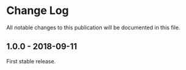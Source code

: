 # Change Log

All notable changes to this publication will be documented in this file.

## 1.0.0 - 2018-09-11

First stable release.
